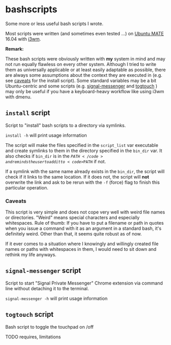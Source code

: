 # bashscripts
Some more or less useful bash scripts I wrote.

Most scripts were written (and sometimes even tested ...) on [Ubuntu MATE](https://ubuntu-mate.org/) 16.04 with [i3wm](https://i3wm.org/).

**Remark:**

These bash scripts were obviously written with **my** system in mind and may not run equally flawless on every other system. Although I tried to write them as universally applicable or at least easily adaptable as possible, there are always some assumptions about the context they are executed in (e.g. see [caveats](#install-caveats) for the install script).
Some standard variables may be a bit Ubuntu-centric and some scripts (e.g. [signal-messenger](#signal-messenger) and [togtouch](#togtouch) ) may only be useful if you have a keyboard-heavy workflow like using i3wm with dmenu.

## <code>install</code> script
Script to "install" bash scripts to a directory via symlinks.

<code>install -h</code> will print usage information

The script will make the files specified in the <code>script_list</code> var executable and create symlinks to them in the directory specified in the <code>bin_dir</code> var. It also checks if <code>bin_dir</code> is in the <code>$PATH</code> and reminds the user to add it to <code>$PATH</code> if not.

If a symlink with the same name already exists in the <code>bin_dir</code>, the script will check if it links to the same location. If it does not, the script will **not** overwrite the link and ask to be rerun with the <code>-f</code> (force) flag to finish this particular operation.
### <a name="install-caveats">Caveats</a>
This script is very simple and does not cope very well with weird file names or directories. "Weird" means special characters and especially whitespaces. Rule of thumb: If you have to put a filename or path in quotes when you issue a command with it as an argument in a standard bash, it's definitely weird. Other than that, it seems quite robust as of now.

If it ever comes to a situation where I knowingly and willingly created file names or paths with whitespaces in them, I would need to sit down and rethink my life anyways.

## <code><a name="signal-messenger">signal-messenger</a></code> script
Script to start "Signal Private Messenger" Chrome extension via command line without detaching it to the terminal.

<code>signal-messenger -h</code> will print usage information

## <code><a name="togtouch">togtouch</a></code> script
Bash script to toggle the touchpad on /off

TODO requires, limitations

